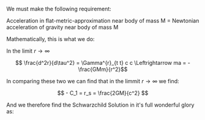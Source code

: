 We must make the following requirement:

Acceleration in flat-metric-approximation near body of mass M = Newtonian acceleration of gravity near body of mass M
    
Mathematically, this is what we do:
    
In the limit $r \rightarrow \infty$
    
$$ \frac{d^2r}{d\tau^2} = \Gamma^{r}_{t t} c c  \Leftrightarrow ma = - \frac{GMm}{r^2}$$
    
In comparing these two we can find that in the limmit $r \rightarrow \infty$ we find:
    
$$ - C_1 = r_s = \frac{2GM}{c^2} $$
    
And we therefore find the Schwarzchild Solution in it's full wonderful glory as: